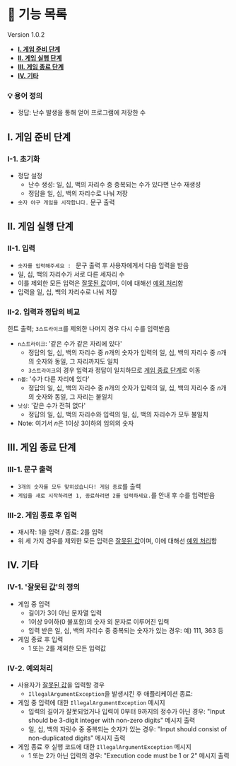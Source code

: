 # 📃 기능 목록
Version 1.0.2
- **[I. 게임 준비 단계](#i-게임-준비-단계)**
- **[II. 게임 실행 단계](#ii-게임-실행-단계)**
- **[III. 게임 종료 단계](#iii-게임-종료-단계)**
- **[IV. 기타](#iv-기타)**

### 💡 용어 정의
- 정답: 난수 발생을 통해 얻어 프로그램에 저장한 수

## I. 게임 준비 단계
### I-1. 초기화
- 정답 설정
  * 난수 생성: 일, 십, 백의 자리수 중 중복되는 수가 있다면 난수 재생성
  * 정답을 일, 십, 백의 자리수로 나눠 저장
- `숫자 야구 게임을 시작합니다.` 문구 출력

## II. 게임 실행 단계
### II-1. 입력
- `숫자를 입력해주세요 : ` 문구 출력 후 사용자에게서 다음 입력을 받음
- 일, 십, 백의 자리수가 서로 다른 세자리 수
- 이를 제외한 모든 입력은 [잘못된 값](#iv-1-잘못된-값의-정의)이며, 이에 대해선 [예외 처리](#iv-2-예외처리)함
- 입력을 일, 십, 백의 자리수로 나눠 저장

### II-2. 입력과 정답의 비교
힌트 출력; `3스트라이크`를 제외한 나머지 경우 다시 수를 입력받음
- `n스트라이크`: '같은 수가 같은 자리에 있다'
  * 정답의 일, 십, 백의 자리수 중 *n*개의 숫자가 입력의 일, 십, 백의 자리수 중 *n*개의 숫자와 동일, 그 자리까지도 일치
  * `3스트라이크`의 경우 입력과 정답이 일치하므로 [게임 종료 단계](#iii-게임-종료-단계)로 이동
- `n볼`: '수가 다른 자리에 있다'
  * 정답의 일, 십, 백의 자리수 중 *n*개의 숫자가 입력의 일, 십, 백의 자리수 중 *n*개의 숫자와 동일, 그 자리는 불일치
- `낫싱`: '같은 수가 전혀 없다'
  * 정답의 일, 십, 백의 자리수와 입력의 일, 십, 백의 자리수가 모두 불일치
- Note: 여기서 *n*은 1이상 3이하의 임의의 숫자


## III. 게임 종료 단계

### III-1. 문구 출력
- `3개의 숫자를 모두 맞히셨습니다! 게임 종료`를 출력
- `게임을 새로 시작하려면 1, 종료하려면 2를 입력하세요.`를 안내 후 수를 입력받음

### III-2. 게임 종료 후 입력
- 재시작: 1을 입력 / 종료: 2를 입력
- 위 세 가지 경우를 제외한 모든 입력은 [잘못된 값](#iv-1-잘못된-값의-정의)이며, 이에 대해선 [예외 처리](#iv-2-예외처리)함

## IV. 기타

### IV-1. '잘못된 값'의 정의
- 게임 중 입력
  * 길이가 3이 아닌 문자열 입력
  * 1이상 9이하(0 불포함)의 숫자 외 문자로 이루어진 입력
  * 입력 받은 일, 십, 백의 자리수 중 중복되는 숫자가 있는 경우: 예) 111, 363 등
- 게임 종료 후 입력 
  * 1 또는 2를 제외한 모든 입력값

### IV-2. 예외처리
- 사용자가 [잘못된 값](#iv-1-잘못된-값의-정의)을 입력할 경우
  * `IllegalArgumentException`을 발생시킨 후 애플리케이션 종료:
- 게임 중 입력에 대한 `IllegalArgumentException` 메시지
  * 입력의 길이가 잘못되었거나 입력이 0부터 9까지의 정수가 아닌 경우: "Input should be 3-digit integer with non-zero digits" 메시지 출력
  * 일, 십, 백의 자릿수 중 중복되는 숫자가 있는 경우: "Input should consist of non-duplicated digits" 메시지 출력
- 게임 종료 후 실행 코드에 대한 `IllegalArgumentException` 메시지
  * 1 또는 2가 아닌 입력의 경우: "Execution code must be 1 or 2" 메시지 출력